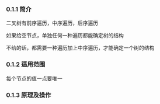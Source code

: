 ### 0.1.1 简介

二叉树有前序遍历，中序遍历，后序遍历

如果给空节点，单独任何一种遍历都能确定树的结构

不给的话，都需要一种遍历加上中序遍历，才能确定一个树的结构

### 0.1.2 适用范围

每个节点的值一点要唯一





### 0.1.3 原理及操作




